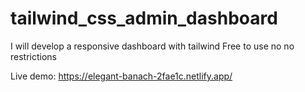 # tailwind_css_admin_dashboard
I will develop a responsive dashboard with tailwind
Free to use no no restrictions



Live demo: https://elegant-banach-2fae1c.netlify.app/
